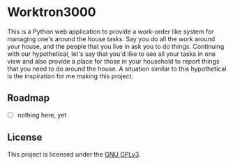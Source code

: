 # Worktron3000

This is a Python web application to provide a work-order like system for managing one's around the house tasks.
Say you do all the work around your house, and the people that you live in ask you to do things.
Continuing with our hypothetical, let's say that you'd like to see all your tasks in one view and also provide a place for those in your household to report things that you need to do around the house.
A situation similar to this hypothetical is the inspiration for me making this project.

<!-- ## Installation -->

<!-- Within a particular ecosystem, there may be a common way of installing things, such as using Yarn, NuGet, or Homebrew. However, consider the possibility that whoever is reading your README is a novice and would like more guidance. Listing specific steps helps remove ambiguity and gets people to using your project as quickly as possible. If it only runs in a specific context like a particular programming language version or operating system or has dependencies that have to be installed manually, also add a Requirements subsection. -->

<!-- ## Usage -->

<!-- Use examples liberally, and show the expected output if you can. It's helpful to have inline the smallest example of usage that you can demonstrate, while providing links to more sophisticated examples if they are too long to reasonably include in the README. -->

## Roadmap

- [ ] nothing here, yet

<!-- ## Contributing -->

<!-- State if you are open to contributions and what your requirements are for accepting them. -->

<!-- For people who want to make changes to your project, it's helpful to have some documentation on how to get started. Perhaps there is a script that they should run or some environment variables that they need to set. Make these steps explicit. These instructions could also be useful to your future self. -->

<!-- You can also document commands to lint the code or run tests. These steps help to ensure high code quality and reduce the likelihood that the changes inadvertently break something. Having instructions for running tests is especially helpful if it requires external setup, such as starting a Selenium server for testing in a browser. -->

<!-- ## Authors and acknowledgment -->

<!-- Show your appreciation to those who have contributed to the project. -->

## License

This project is licensed under the [GNU GPLv3](https://choosealicense.com/licenses/gpl-3.0/). 
